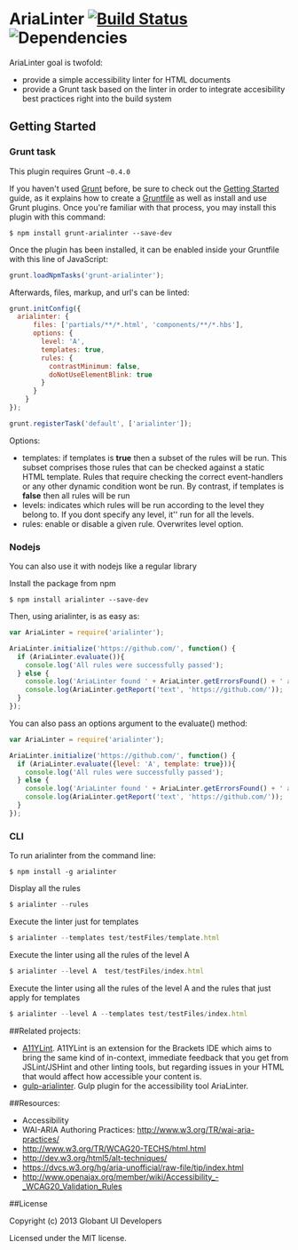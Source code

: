 AriaLinter [![Build Status](https://api.travis-ci.org/globant-ui/arialinter.png?branch=master)](http://travis-ci.org/globant-ui/arialinter) ![Dependencies](https://david-dm.org/globant-ui/arialinter.png)
============
AriaLinter goal is twofold:
* provide a simple accessibility linter for HTML documents
* provide a Grunt task based on the linter in order to integrate accesibility best practices right into the build system

## Getting Started

### Grunt task

This plugin requires Grunt `~0.4.0`

If you haven't used [Grunt](http://gruntjs.com/) before, be sure to check out the [Getting Started](http://gruntjs.com/getting-started) guide, as it explains how to create a [Gruntfile](http://gruntjs.com/sample-gruntfile) as well as install and use Grunt plugins. Once you're familiar with that process, you may install this plugin with this command:

```shell
$ npm install grunt-arialinter --save-dev
```

Once the plugin has been installed, it can be enabled inside your Gruntfile with this line of JavaScript:

```js
grunt.loadNpmTasks('grunt-arialinter');
```

Afterwards, files, markup, and url's can be linted:

```js
grunt.initConfig({
  arialinter: {
      files: ['partials/**/*.html', 'components/**/*.hbs'],
      options: {
        level: 'A',
        templates: true,
        rules: {
          contrastMinimum: false,
          doNotUseElementBlink: true
        }
      }
    }
});

grunt.registerTask('default', ['arialinter']);
```

Options:
* templates: if templates is **true** then a subset of the rules will be run. This subset comprises those rules
that can be checked against a static HTML template. Rules that require checking the correct event-handlers or any other
dynamic condition wont be run. By contrast, if templates is **false** then all rules will be run
* levels: indicates which rules will be run according to the level they belong to. If you dont specify any level, it'' run for all the levels.
* rules: enable or disable a given rule. Overwrites level option.

### Nodejs

You can also use it with nodejs like a regular library

Install the package from npm

```shell
$ npm install arialinter --save-dev
```

Then, using arialinter, is as easy as:

```javascript
var AriaLinter = require('arialinter');

AriaLinter.initialize('https://github.com/', function() {
  if (AriaLinter.evaluate()){
    console.log('All rules were successfully passed');
  } else {
    console.log('AriaLinter found ' + AriaLinter.getErrorsFound() + ' accessibility issues');
    console.log(AriaLinter.getReport('text', 'https://github.com/'));
  }
});
```

You can also pass an options argument to the evaluate() method:

```javascript
var AriaLinter = require('arialinter');

AriaLinter.initialize('https://github.com/', function() {
  if (AriaLinter.evaluate({level: 'A', template: true})){
    console.log('All rules were successfully passed');
  } else {
    console.log('AriaLinter found ' + AriaLinter.getErrorsFound() + ' accessibility issues');
    console.log(AriaLinter.getReport('text', 'https://github.com/'));
  }
});
```

### CLI

To run arialinter from the command line:

```shell
$ npm install -g arialinter
```

Display all the rules

```javascript
$ arialinter --rules
```

Execute the linter just for templates

```javascript
$ arialinter --templates test/testFiles/template.html
```

Execute the linter using all the rules of the level A

```javascript
$ arialinter --level A  test/testFiles/index.html
```

Execute the linter using all the rules of the level A and the rules that just apply for templates

```javascript
$ arialinter --level A --templates test/testFiles/index.html
```

##Related projects:
* [A11YLint](https://github.com/DuaneOBrien/A11YLint-Brackets). A11YLint is an extension for the Brackets IDE which
aims to bring the same kind of in-context, immediate feedback that you get from JSLint/JSHint and other linting tools,
but regarding issues in your HTML that would affect how accessible your content is.
* [gulp-arialinter](https://github.com/Charca/gulp-arialinter). Gulp plugin for the accessibility tool AriaLinter.

##Resources:
* Accessibility
 * WAI-ARIA Authoring Practices: http://www.w3.org/TR/wai-aria-practices/
 * http://www.w3.org/TR/WCAG20-TECHS/html.html
 * http://dev.w3.org/html5/alt-techniques/
 * https://dvcs.w3.org/hg/aria-unofficial/raw-file/tip/index.html
 * http://www.openajax.org/member/wiki/Accessibility_-_WCAG20_Validation_Rules

##License

Copyright (c) 2013 Globant UI Developers

Licensed under the MIT license.
